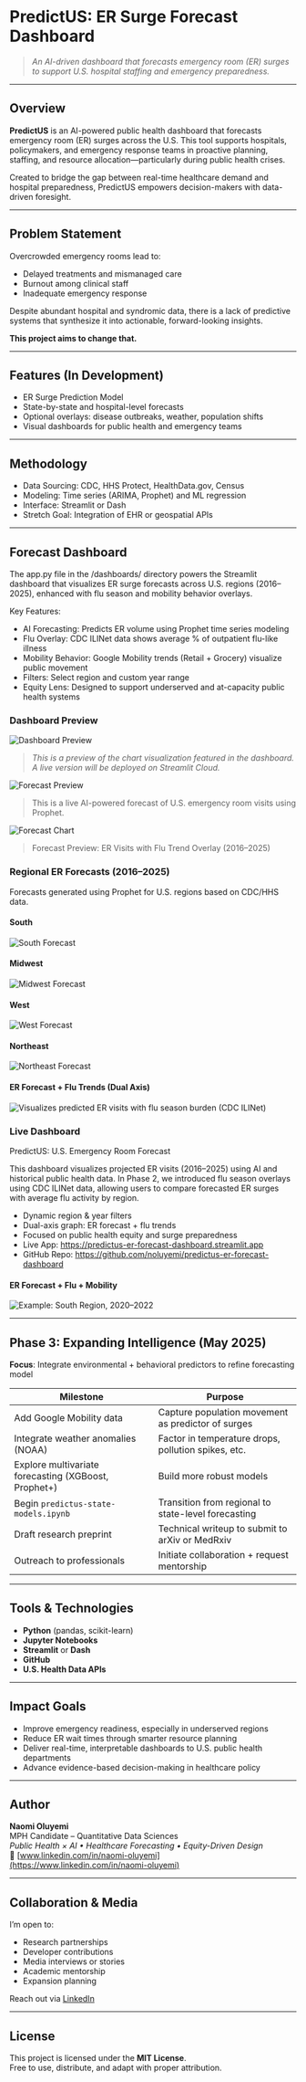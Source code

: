 # PredictUS: ER Surge Forecast Dashboard

> *An AI-driven dashboard that forecasts emergency room (ER) surges to support U.S. hospital staffing and emergency preparedness.*

---

##  Overview

**PredictUS** is an AI-powered public health dashboard that forecasts emergency room (ER) surges across the U.S. This tool supports hospitals, policymakers, and emergency response teams in proactive planning, staffing, and resource allocation—particularly during public health crises.

Created to bridge the gap between real-time healthcare demand and hospital preparedness, PredictUS empowers decision-makers with data-driven foresight.

---

##  Problem Statement

Overcrowded emergency rooms lead to:

-  Delayed treatments and mismanaged care  
-  Burnout among clinical staff  
-  Inadequate emergency response  

Despite abundant hospital and syndromic data, there is a lack of predictive systems that synthesize it into actionable, forward-looking insights.

**This project aims to change that.**

---

##  Features (In Development)

- ER Surge Prediction Model  
- State-by-state and hospital-level forecasts  
- Optional overlays: disease outbreaks, weather, population shifts  
- Visual dashboards for public health and emergency teams  

---

##  Methodology

- Data Sourcing: CDC, HHS Protect, HealthData.gov, Census  
- Modeling: Time series (ARIMA, Prophet) and ML regression  
- Interface: Streamlit or Dash  
- Stretch Goal: Integration of EHR or geospatial APIs  


---
##  Forecast Dashboard

The app.py file in the /dashboards/ directory powers the Streamlit dashboard that visualizes ER surge forecasts across U.S. regions (2016–2025), enhanced with flu season and mobility behavior overlays.

Key Features:
- AI Forecasting: Predicts ER volume using Prophet time series modeling
- Flu Overlay: CDC ILINet data shows average % of outpatient flu-like illness
- Mobility Behavior: Google Mobility trends (Retail + Grocery) visualize public movement
- Filters: Select region and custom year range
- Equity Lens: Designed to support underserved and at-capacity public health systems

### Dashboard Preview

![Dashboard Preview](media/dashboard_preview.png)

> *This is a preview of the chart visualization featured in the dashboard. A live version will be deployed on Streamlit Cloud.*

![Forecast Preview](media/prophet_dashboard_preview.png)

> This is a live AI-powered forecast of U.S. emergency room visits using Prophet.

![Forecast Chart](media/forecast_er_plus_flu_overlay.png)

> Forecast Preview: ER Visits with Flu Trend Overlay (2016–2025)

### Regional ER Forecasts (2016–2025)

Forecasts generated using Prophet for U.S. regions based on CDC/HHS data.

####  South
![South Forecast](media/phase2/forecasts/south_forecast_plot.png)

####  Midwest
![Midwest Forecast](media/phase2/forecasts/midwest_forecast_plot.png)

####  West
![West Forecast](media/phase2/forecasts/west_forecast_plot.png)

####  Northeast
![Northeast Forecast](media/phase2/forecasts/northeast_forecast_plot.png)

#### ER Forecast + Flu Trends (Dual Axis)

![Visualizes predicted ER visits with flu season burden (CDC ILINet)](media/dashboard_flu_overlay.png)

###   Live Dashboard
PredictUS: U.S. Emergency Room Forecast

This dashboard visualizes projected ER visits (2016–2025) using AI and historical public health data. In Phase 2, we introduced flu season overlays using CDC ILINet data, allowing users to compare forecasted ER surges with average flu activity by region.

- Dynamic region & year filters
- Dual-axis graph: ER forecast + flu trends
- Focused on public health equity and surge preparedness
- Live App: https://predictus-er-forecast-dashboard.streamlit.app
- GitHub Repo: https://github.com/noluyemi/predictus-er-forecast-dashboard

#### ER Forecast + Flu + Mobility
![Example: South Region, 2020–2022](media/er_flu_mobility_south_2020_2022.png)

---

## Phase 3: Expanding Intelligence (May 2025)

**Focus**: Integrate environmental + behavioral predictors to refine forecasting model

| Milestone | Purpose |
|----------|---------|
| Add Google Mobility data | Capture population movement as predictor of surges  
| Integrate weather anomalies (NOAA) | Factor in temperature drops, pollution spikes, etc.  
| Explore multivariate forecasting (XGBoost, Prophet+) | Build more robust models  
| Begin `predictus-state-models.ipynb` | Transition from regional to state-level forecasting  
| Draft research preprint | Technical writeup to submit to arXiv or MedRxiv  
| Outreach to professionals | Initiate collaboration + request mentorship

---

##  Tools & Technologies

- **Python** (pandas, scikit-learn)
- **Jupyter Notebooks**
- **Streamlit** or **Dash**
- **GitHub**
- **U.S. Health Data APIs**

---

##  Impact Goals

- Improve emergency readiness, especially in underserved regions  
- Reduce ER wait times through smarter resource planning  
- Deliver real-time, interpretable dashboards to U.S. public health departments  
- Advance evidence-based decision-making in healthcare policy  

---

##  Author

**Naomi Oluyemi**  
MPH Candidate – Quantitative Data Sciences  
_Public Health × AI • Healthcare Forecasting • Equity-Driven Design_  
🔗 [www.linkedin.com/in/naomi-oluyemi](https://www.linkedin.com/in/naomi-oluyemi)

---

##  Collaboration & Media

I’m open to:

- Research partnerships
- Developer contributions
- Media interviews or stories
- Academic mentorship
- Expansion planning

 Reach out via [LinkedIn](https://www.linkedin.com/in/naomi-oluyemi)

---

##  License

This project is licensed under the **MIT License**.  
Free to use, distribute, and adapt with proper attribution.

